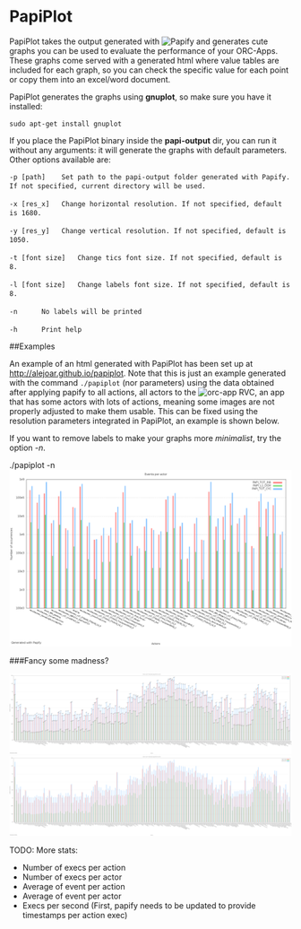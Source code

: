 PapiPlot
========

PapiPlot takes the output generated with ![Papify](https://github.com/alejoar/papify) and generates cute graphs you can be used to evaluate the performance of your ORC-Apps. These graphs come served with a generated html where value tables are included for each graph, so you can check the specific value for each point or copy them into an excel/word document.

PapiPlot generates the graphs using **gnuplot**, so make sure you have it installed:
```
sudo apt-get install gnuplot
```

If you place the PapiPlot binary inside the **papi-output** dir, you can run it without any arguments: it will generate the graphs with default parameters. Other options available are:
``` 
-p [path]	 Set path to the papi-output folder generated with Papify. If not specified, current directory will be used.

-x [res_x]	 Change horizontal resolution. If not specified, default is 1680.

-y [res_y]	 Change vertical resolution. If not specified, default is 1050.

-t [font size]	 Change tics font size. If not specified, default is 8.

-l [font size]	 Change labels font size. If not specified, default is 8.

-n 	 	No labels will be printed

-h 	 	Print help
```

##Examples

An example of an html generated with PapiPlot has been set up  at http://alejoar.github.io/papiplot. Note that this is just an example generated with the command `./papiplot` (nor parameters) using the data obtained after applying papify to all actions, all actors to the ![orc-app RVC](https://github.com/orcc/orc-apps), an app that has some actors with lots of actions, meaning some images are not properly adjusted to make them usable. This can be fixed using the resolution parameters integrated in PapiPlot, an example is shown below.

If you want to remove labels to make your graphs more _minimalist_, try the option *-n*.

./papiplot -n
![Alt text](papiplot/readme/papiplot_overall_.png?raw=true "Optional Title")


###Fancy some madness?

![MADNESS!](papiplot/readme/madness.png?raw=true "MADNESS!")
![MADNESS!](papiplot/readme/madness_not_labeled.png?raw=true "MADNESS!")


TODO:
More stats:
- Number of execs per action
- Number of execs per actor
- Average of event per action
- Average of event per actor
- Execs per second (First, papify needs to be updated to provide timestamps per action exec)


